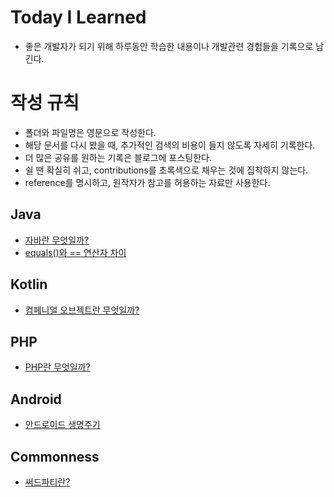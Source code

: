 # Today I Learned
* 좋은 개발자가 되기 위해 하루동안 학습한 내용이나 개발관련 경험들을 기록으로 남긴다.

# 작성 규칙
* 폴더와 파일명은 영문으로 작성한다.
* 해당 문서를 다시 봤을 때, 추가적인 검색의 비용이 들지 않도록 자세히 기록한다.
* 더 많은 공유를 원하는 기록은 블로그에 포스팅한다.
* 쉴 땐 확실히 쉬고, contributions를 초록색으로 채우는 것에 집착하지 않는다.
* reference를 명시하고, 원작자가 참고를 허용하는 자료만 사용한다.

## Java
* [자바란 무엇일까?](https://github.com/socicaI/TIL/blob/main/Java/What%20is%20Java%3F.md)
* [equals()와 == 연산자 차이](https://github.com/socicaI/TIL/blob/main/Java/Difference%20between%20%3D%3D%20and%20.equals()%20method%20in%20Java.md)

## Kotlin
* [컴페니얼 오브젝트란 무엇일까?](https://www.bsidesoft.com/8187)

## PHP
* [PHP란 무엇일까?](https://github.com/socicaI/TIL/blob/main/PHP/What%20is%20PHP%3F.md)

## Android
* [안드로이드 생명주기](https://github.com/socicaI/TIL/blob/main/Android/What%20is%20android%20life%20cycle.md)

## Commonness
* [써드파티란?](https://github.com/socicaI/TIL/blob/main/common/What%20is%20Third%20Party.md)
